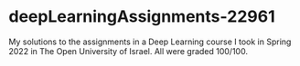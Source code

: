 # deepLearningAssignments-22961
My solutions to the assignments in a Deep Learning course I took in Spring 2022 in The Open University of Israel. All were graded 100/100.
